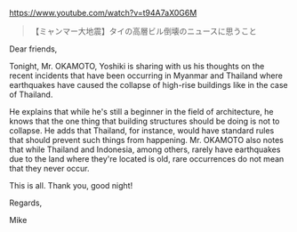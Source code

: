 https://www.youtube.com/watch?v=t94A7aX0G6M

> 【ミャンマー大地震】タイの高層ビル倒壊のニュースに思うこと 
 
Dear friends,

Tonight, Mr. OKAMOTO, Yoshiki is sharing with us his thoughts on the recent incidents that have been occurring in Myanmar and Thailand where earthquakes have caused the collapse of high-rise buildings like in the case of Thailand.

He explains that while he's still a beginner in the field of architecture, he knows that the one thing that building structures should be doing is not to collapse. He adds that Thailand, for instance, would have standard rules that should prevent such things from happening. Mr. OKAMOTO also notes that while Thailand and Indonesia, among others, rarely have earthquakes due to the land where they're located is old, rare occurrences do not mean that they never occur.

This is all. Thank you, good night!

Regards,

Mike 
